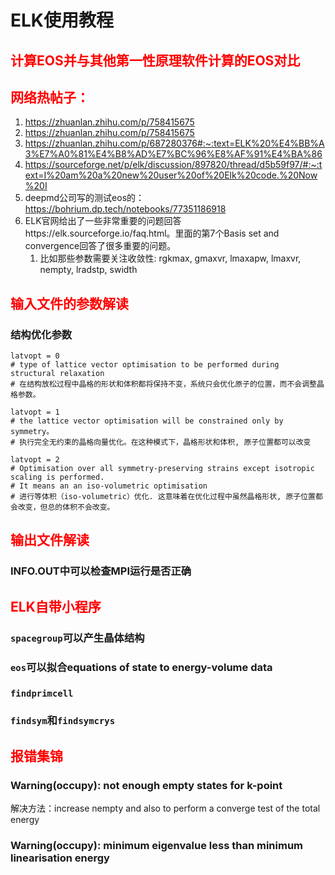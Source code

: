 # ELK使用教程

## <span style="color:red"> 计算EOS并与其他第一性原理软件计算的EOS对比


## <span style="color:red"> 网络热帖子：
1. https://zhuanlan.zhihu.com/p/758415675
2. https://zhuanlan.zhihu.com/p/758415675
3. https://zhuanlan.zhihu.com/p/687280376#:~:text=ELK%20%E4%BB%A3%E7%A0%81%E4%B8%AD%E7%BC%96%E8%AF%91%E4%BA%86
4. https://sourceforge.net/p/elk/discussion/897820/thread/d5b59f97/#:~:text=I%20am%20a%20new%20user%20of%20Elk%20code.%20Now%20I
5. deepmd公司写的测试eos的：https://bohrium.dp.tech/notebooks/77351186918
6. ELK官网给出了一些非常重要的问题回答https://elk.sourceforge.io/faq.html。里面的第7个Basis set and convergence回答了很多重要的问题。
   1. 比如那些参数需要关注收敛性: rgkmax, gmaxvr, lmaxapw, lmaxvr, nempty, lradstp, swidth


## <span style="color:red"> 输入文件的参数解读

### 结构优化参数
```shell
latvopt = 0
# type of lattice vector optimisation to be performed during structural relaxation
# 在结构放松过程中晶格的形状和体积都将保持不变，系统只会优化原子的位置，而不会调整晶格参数。

latvopt = 1 
# the lattice vector optimisation will be constrained only by symmetry。
# 执行完全无约束的晶格向量优化。在这种模式下，晶格形状和体积, 原子位置都可以改变

latvopt = 2
# Optimisation over all symmetry-preserving strains except isotropic scaling is performed.
# It means an an iso-volumetric optimisation
# 进行等体积（iso-volumetric）优化. 这意味着在优化过程中虽然晶格形状, 原子位置都会改变，但总的体积不会改变。
```
## <span style="color:red"> 输出文件解读

### INFO.OUT中可以检查MPI运行是否正确

## <span style="color:red"> ELK自带小程序

### `spacegroup`可以产生晶体结构

### `eos`可以拟合equations of state to energy-volume data

### `findprimcell`

### `findsym`和`findsymcrys`

## <span style="color:red"> 报错集锦

### Warning(occupy): not enough empty states for k-point  

解决方法：increase nempty and also to perform a converge test of the total energy

### Warning(occupy): minimum eigenvalue less than minimum linearisation energy 
